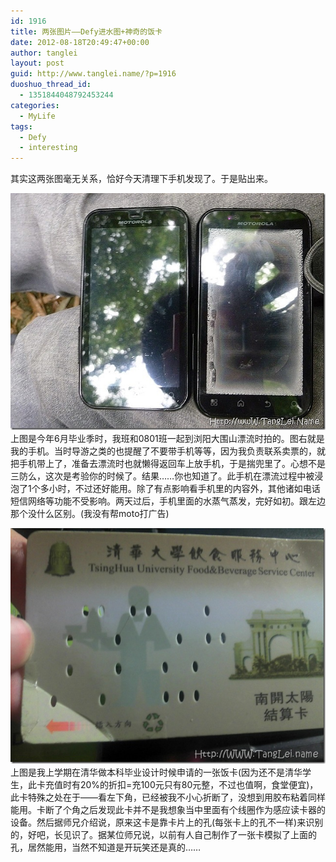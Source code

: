```yaml
---
id: 1916
title: 两张图片——Defy进水图+神奇的饭卡
date: 2012-08-18T20:49:47+00:00
author: tanglei
layout: post
guid: http://www.tanglei.name/?p=1916
duoshuo_thread_id:
  - 1351844048792453244
categories:
  - MyLife
tags:
  - Defy
  - interesting
---
```

其实这两张图毫无关系，恰好今天清理下手机发现了。于是贴出来。

[<img title="defy-防水" src="/wp-content/uploads/2012/08/defy_thumb.jpg" alt="defy-防水"  />](/wp-content/uploads/2012/08/defy.jpg) 上图是今年6月毕业季时，我班和0801班一起到浏阳大围山漂流时拍的。图右就是我的手机。当时导游之类的也提醒了不要带手机等等，因为我负责联系卖票的，就把手机带上了，准备去漂流时也就懒得返回车上放手机，于是揣兜里了。心想不是三防么，这次是考验你的时候了。结果……你也知道了。此手机在漂流过程中被浸泡了1个多小时，不过还好能用。除了有点影响看手机里的内容外，其他诸如电话短信网络等功能不受影响。两天过后，手机里面的水蒸气蒸发，完好如初。跟左边那个没什么区别。(我没有帮moto打广告)

[<img title="TsingHua-card" src="/wp-content/uploads/2012/08/TsingHuacard_thumb.jpg" alt="TsingHua-card"  />](/wp-content/uploads/2012/08/TsingHuacard.jpg) 上图是我上学期在清华做本科毕业设计时候申请的一张饭卡(因为还不是清华学生，此卡充值时有20%的折扣=充100元只有80元整，不过也值啊，食堂便宜)，此卡特殊之处在于——看左下角，已经被我不小心折断了，没想到用胶布粘着同样能用。卡断了个角之后发现此卡并不是我想象当中里面有个线圈作为感应读卡器的设备。然后据师兄介绍说，原来这卡是靠卡片上的孔(每张卡上的孔不一样)来识别的，好吧，长见识了。据某位师兄说，以前有人自己制作了一张卡模拟了上面的孔，居然能用，当然不知道是开玩笑还是真的……
